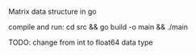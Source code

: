 Matrix data structure in go

compile and run: cd src && go build -o main && ./main

TODO: change from int to float64 data type
